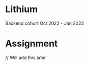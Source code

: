 # Lithium
Backend cohort Oct 2022 - Jan 2023


# Assignment
<!-- https://docs.google.com/document/d/1HanTHEnUW0d2M7KOCTWrnqzwRWOkLUU0X_x_TwWnyTs/edit?usp=sharing -->


// Will add this later
